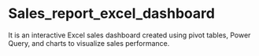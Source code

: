 # Sales_report_excel_dashboard
 It is an interactive Excel sales dashboard created using pivot tables, Power Query, and charts to visualize sales performance.
